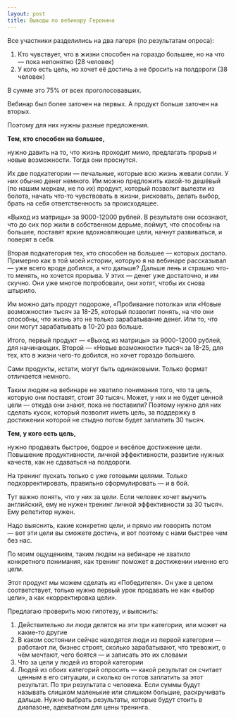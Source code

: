 ```yaml
---
layout: post
title: Выводы по вебинару Геронина
---
```


Все участники разделились на два лагеря (по результатам опроса):

1. Кто чувствует, что в жизни способен на гораздо большее, но на что — пока непонятно (28 человек)
2. У кого есть цель, но хочет её достичь а не бросить на полдороги (38 человек)

В сумме это 75% от всех проголосовавших.

Вебинар был более заточен на первых. А продукт больше заточен на вторых.

Поэтому для них нужны разные предложения.

**Тем, кто способен на большее,**

нужно давить на то, что жизнь проходит мимо, предлагать прорыв и новые возможности. Тогда они проснутся.

Их две подкатегории — печальные, которые всю жизнь жевали сопли. У них обычно денег немного. Им можно предложить какой-то дешёвый (по нашим меркам, не по их) продукт, который позволит вылезти из болота, начать что-то чувствовать в жизни, рисковать, делать выбор, брать на себя ответственность за происходящее.

«Выход из матрицы» за 9000-12000 рублей. В результате они осознают, что до сих пор жили в собственном дерьме, поймут, что способны на большее, поставят яркие вдохновляющие цели, начнут развиваться, и поверят в себя.

Вторая подкатегория тех, кто способен на большее — которых достало. Примерно как в той моей истории, которую я на вебинаре рассказывал — уже всего вроде добился, а что дальше? Дальше лень и страшно что-то менять, но хочется прорыва. У этих — денег уже достаточно, и им скучно. Они уже многое попробовали, они хотят, чтобы их снова штырило.

Им можно дать продут подороже, «Пробивание потолка» или «Новые возможности» тысяч за 18-25, который позволит понять, на что они способны, что жизнь это не только зарабатывание денег. Или то, что они могут зарабатывать в 10-20 раз больше.

Итого, первый продукт — «Выход из матрицы» за 9000-12000 рублей, для начинающих. Второй — «Новые возможности» тысяч за 18-25, для тех, кто в жизни чего-то добился, но хочет гораздо большего.

Сами продукты, кстати, могут быть одинаковыми. Только формат отличается немного.

Таким людям на вебинаре не хватило понимания того, что та цель, которую они поставят, стоит 30 тысяч. Может, у них и не будет ценной цели — откуда они знают, пока не поставили? Поэтому нужно для них сделать кусок, который позволит иметь цель, за поддержку в достижении которой не стыдно потом будет заплатить 30 тысяч.


**Тем, у кого есть цель,**

нужно продавать быстрое, бодрое и весёлое достижение цели. Повышение продуктивности, личной эффективности, развитие нужных качеств, как не сдаваться на полдороги.

На тренинг пускать только с уже готовыми целями. Только подкорректировать, правильно сформулировать — и в бой.

Тут важно понять, что у них за цели. Если человек хочет выучить английский, ему не нужен тренинг личной эффективности за 30 тысяч. Ему репетитор нужен.

Надо выяснить, какие конкретно цели, и прямо им говорить потом — вот эти цели вы сможете достичь, и вот поэтому с нами быстрее чем без нас.

По моим ощущениям, таким людям на вебинаре не хватило конкретного понимания, как тренинг поможет в достижении именно его цели.

Этот продукт мы можем сделать из «Победителя». Он уже в целом соответствует, только нужно первый урок продавать не как «выбор цели», а как «корректировка цели».


Предлагаю проверить мою гипотезу, и выяснить:

1. Действительно ли люди делятся на эти три категории, или может на какие-то другие
2. В каком состоянии сейчас находятся люди из первой категории — работают ли, бизнес строят, сколько зарабатывают, что тревожит, о чём мечтают, чего боятся — и записать это их словами
3. Что за цели у людей из второй категории
4. Людей из обоих категорий опросить — какой результат он считает ценным в его ситуации, и сколько он готов заплатить за этот результат. По три результата с человека. Если суммы будут называть слишком маленькие или слишком большие, раскручивать дальше. Нужно выбрать результаты, которые будут стоить в диапазоне, адекватном для цены тренинга.